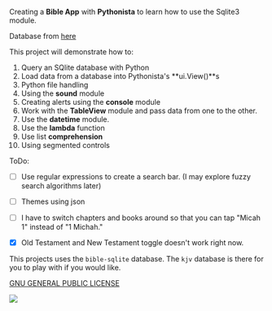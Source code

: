 Creating a **Bible App** with **Pythonista** to learn how to use the Sqlite3 module.

Database from [here](https://github.com/scrollmapper/bible_databases)

This project will demonstrate how to:

1. Query an SQlite database with Python
2. Load data from a database into Pythonista's **ui.View()**s
3. Python file handling
4. Using the **sound** module
5. Creating alerts using the **console** module
6. Work with the **TableView** module and pass data from one to the other.
7. Use the **datetime** module.
8. Use the **lambda** function
9. Use list **comprehension**
10. Using segmented controls

ToDo:
- [ ] Use regular expressions to create a search bar. (I may explore fuzzy search algorithms later)
- [ ] Themes using json
- [ ] I have to switch chapters and books around so that you can tap "Micah 1" instead of "1 Michah."
- [x] Old Testament and New Testament toggle doesn't work right now.


This projects uses the `bible-sqlite` database. The `kjv` database is there for you to play with if you would like.

[GNU GENERAL PUBLIC LICENSE](http://choosealicense.com/licenses/gpl-3.0/)

![](https://github.com/TutorialDoctor/Pythonista-Projects/blob/master/Projects/Apps/Basic%20Bible/screen2.png?raw=true)

